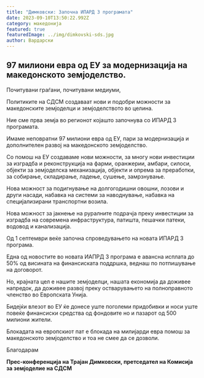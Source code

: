 ```yaml
---
title: "Димковски: Започна ИПАРД 3 програмата"
date: 2023-09-10T13:50:22.992Z
category: македонија
featured: true
featuredImage: ../img/dimkovski-sds.jpg
author: Вардарски
---
```

<!--StartFragment-->

## 97 милиони евра од ЕУ за модернизација на македонското земјоделство.



<!--EndFragment--><!--StartFragment-->

Почитувани граѓани, почитувани медиуми,

Политиките на СДСМ создаваат нови и подобри можности за македонските земјоделци и земјоделството во целина.

Ние сме прва земја во регионот којашто започнува со ИПАРД 3 програмата.

Имаме неповратни 97 милиони евра од ЕУ, пари за модернизација и дополнителен развој на македонското земјоделство.

Со помош на ЕУ создаваме нови можности, за многу нови инвестиции за изградба и реконструкција на фарми, оранжерии, амбари, силоси, објекти за земјоделска механизација, објекти и опрема за преработки, за собирање, складирање, ладење, сушење, замрзнување.

Нова можност за подигнување на долгогодишни овошни, лозови и други насади, набавка на системи за наводнување, набавка на специјализирани транспортни возила.

Нова можност за јакнење на руралните подрачја преку инвестиции за изградба на современа инфраструктура, патишта, пешачки патеки, водовод и канализација.

Од 1 септември веќе започна спроведувањето на новата ИПАРД 3 програма.

Една од новостите во новата ИАПРД 3 програма е авансна исплата до 50% од висината на финансиската поддршка, веднаш по потпишување на договорот.

Но, крајната цел е нашите земјоделци, нашата економија да доживее напредок, да доживее развој преку остварувањето на полноправното членство во Европската Унија.

Бидејќи влезот во ЕУ ќе донесе уште поголеми придобивки и носи уште повеќе финансиски средства од фондовите но и пазарот од 500 милиони жители.

Блокадата на европскиот пат е блокада на милијарди евра помош за македонското земјоделство и тоа не смее да се дозволи.

Благодарам

**Прес-конференција на Трајан Димковски, претседател на Комисија за земјоделие на СДСМ**

<!--EndFragment-->